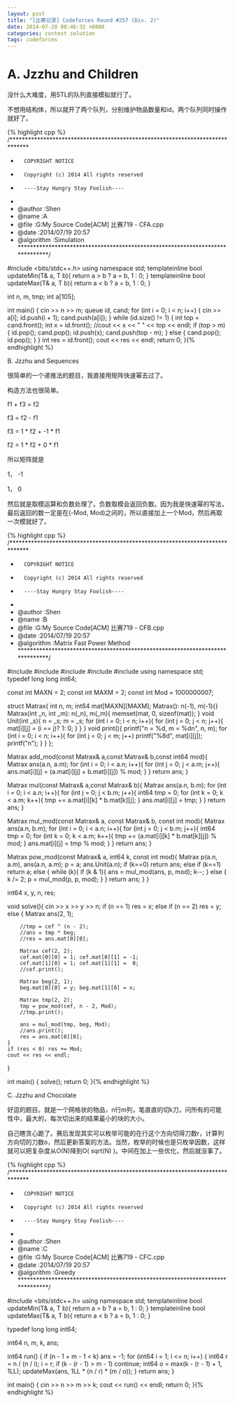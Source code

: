 ```yaml
---
layout: post
title: "[比赛记录] Codeforces Round #257 (Div. 2)"
date: 2014-07-20 00:46:32 +0800
categories: contest solution
tags: codeforces
---
```

# A. Jzzhu and Children

没什么大难度，用STL的队列直接模拟就行了。

不想用结构体，所以就开了两个队列，分别维护物品数量和id。两个队列同时操作就好了。

{% highlight cpp %}
/******************************************************************************
*       COPYRIGHT NOTICE
*       Copyright (c) 2014 All rights reserved
*       ----Stay Hungry Stay Foolish----
*
* @author		:Shen
* @name         :A
* @file         :G:My Source Code[ACM] 比赛719 - CFA.cpp
* @date         :2014/07/19 20:57
* @algorithm    :Simulation
******************************************************************************/

#include <bits/stdc++.h>
using namespace std;
template<class T>inline bool updateMin(T& a, T b){ return a > b ? a = b, 1 : 0; }
template<class T>inline bool updateMax(T& a, T b){ return a < b ? a = b, 1 : 0; }

int n, m, tmp;
int a[105];

int main()
{
    cin >> n >> m;
    queue<int> id, cand;
    for (int i = 0; i < n; i++)
    {
        cin >> a[i];
        id.push(i + 1); cand.push(a[i]);
    }
    while (id.size() != 1)
    {
        int top = cand.front();
        int x = id.front();
        //cout << x << " " << top << endl;
        if (top > m)
        {
            id.pop(); cand.pop();
            id.push(x); cand.push(top - m);
        }
        else
        {
            cand.pop(); id.pop();
        }
    }
    int res = id.front();
    cout << res << endl;
    return 0;
}{% endhighlight %}

B. Jzzhu and Sequences

很简单的一个递推法的题目，我直接用矩阵快速幂去过了。

构造方法也很简单。

f1 + f3 = f2

f3 = f2 - f1

f3 = 1 * f2 + -1 * f1

f2 = 1 * f2 + 0 * f1


所以矩阵就是

1， -1

1， 0

然后就是取模运算和负数处理了。负数取模会返回负数。因为我是快速幂的写法，最后返回的数一定是在(-Mod, Mod)之间的，所以直接加上一个Mod，然后再取一次模就好了。

{% highlight cpp %}
/******************************************************************************
*       COPYRIGHT NOTICE
*       Copyright (c) 2014 All rights reserved
*       ----Stay Hungry Stay Foolish----
*
* @author		:Shen
* @name         :B
* @file         :G:My Source Code[ACM] 比赛719 - CFB.cpp
* @date         :2014/07/19 20:57
* @algorithm    :Matrix Fast Power Method
******************************************************************************/

#include <cstdio>
#include <string>
#include <cstring>
#include <iostream>
#include <algorithm>
using namespace std;
typedef long long int64;

const int MAXN = 2;
const int MAXM = 2;
const int Mod = 1000000007;

struct Matrax{
    int n, m;
    int64 mat[MAXN][MAXM];
    Matrax(): n(-1), m(-1){}
    Matrax(int _n, int _m): n(_n), m(_m){
        memset(mat, 0, sizeof(mat));
    }
    void Unit(int _s){
        n = _s; m = _s;
        for (int i = 0; i < n; i++){
            for (int j = 0; j < n; j++){
                mat[i][j] = (i == j)? 1: 0;
            }
        }
    }
    void print(){
        printf("n = %d, m =  %dn", n, m);
        for (int i = 0; i < n; i++){
            for (int j = 0; j < m; j++)
                printf("%8d", mat[i][j]);
            printf("n");
        }
    }
};

Matrax add_mod(const Matrax& a,const Matrax& b,const int64 mod){
    Matrax ans(a.n, a.m);
    for (int i = 0; i < a.n; i++){
        for (int j = 0; j < a.m; j++){
            ans.mat[i][j] = (a.mat[i][j] + b.mat[i][j]) % mod;
        }
    }
    return ans;
}

Matrax mul(const Matrax& a,const Matrax& b){
    Matrax ans(a.n, b.m);
    for (int i = 0; i < a.n; i++){
        for (int j = 0; j < b.m; j++){
            int64 tmp = 0;
            for (int k = 0; k < a.m; k++){
                tmp += a.mat[i][k] * b.mat[k][j];
            }
            ans.mat[i][j] = tmp;
        }
    }
    return ans;
}

Matrax mul_mod(const Matrax& a, const Matrax& b, const int mod){
    Matrax ans(a.n, b.m);
    for (int i = 0; i < a.n; i++){
        for (int j = 0; j < b.m; j++){
            int64 tmp = 0;
            for (int k = 0; k < a.m; k++){
                tmp += (a.mat[i][k] * b.mat[k][j]) % mod;
            }
            ans.mat[i][j] = tmp % mod;
        }
    }
    return ans;
}

Matrax pow_mod(const Matrax& a, int64 k, const int mod){
    Matrax p(a.n, a.m), ans(a.n, a.m);
    p = a; ans.Unit(a.n);
    if (k==0) return ans;
    else if (k==1) return a;
    else {
        while (k){
            if (k & 1){
                ans = mul_mod(ans, p, mod);
                k--;
            }
            else {
                k /= 2;
                p = mul_mod(p, p, mod);
            }
        }
        return ans;
    }
}

int64 x, y, n, res;

void solve(){
    cin >> x >> y >> n;
    if (n == 1) res = x;
    else if (n == 2) res = y;
    else
    {
        Matrax ans(2, 1);

        //tmp = cef ^ (n - 2);
        //ans = tmp * beg;
        //res = ans.mat[0][0];

        Matrax cef(2, 2);
        cef.mat[0][0] = 1; cef.mat[0][1] = -1;
        cef.mat[1][0] = 1; cef.mat[1][1] =  0;
        //cef.print();

        Matrax beg(2, 1);
        beg.mat[0][0] = y; beg.mat[1][0] = x;

        Matrax tmp(2, 2);
        tmp = pow_mod(cef, n - 2, Mod);
        //tmp.print();

        ans = mul_mod(tmp, beg, Mod);
        //ans.print();
        res = ans.mat[0][0];
    }
    if (res < 0) res += Mod;
    cout << res << endl;
}

int main()
{
    solve();
    return 0;
}{% endhighlight %}

C. Jzzhu and Chocolate

好逗的题目。就是一个网格状的物品，n行m列，笔直直的切k刀，问所有的可能性中，最大的，每次切出来的结果最小的块的大小。

自己瞎贪心跪了。赛后发现其实可以枚举可能的在行这个方向切得刀数r，计算列方向切的刀数o，然后更新答案的方法。当然，枚举的时候也是只枚举因数，这样就可以把复杂度从O(N)降到O( sqrt(N) )。中间在加上一些优化，然后就没事了。

{% highlight cpp %}
/******************************************************************************
*       COPYRIGHT NOTICE
*       Copyright (c) 2014 All rights reserved
*       ----Stay Hungry Stay Foolish----
*
* @author		:Shen
* @name         :C
* @file         :G:My Source Code[ACM] 比赛719 - CFC.cpp
* @date         :2014/07/19 20:57
* @algorithm    :Greedy
******************************************************************************/

#include <bits/stdc++.h>
using namespace std;
template<class T>inline bool updateMin(T& a, T b){ return a > b ? a = b, 1 : 0; }
template<class T>inline bool updateMax(T& a, T b){ return a < b ? a = b, 1 : 0; }

typedef long long int64;

int64 n, m, k, ans;

int64 run()
{
    if (n - 1 + m - 1 < k) ans = -1;
	for (int64 i = 1; i <= n; i++)
    {
		int64 r = n / (n / i); i = r;
		if (k - (r - 1) > m - 1) continue;
		int64 o = max(k - (r - 1) + 1, 1LL);
		updateMax(ans, 1LL * (n / r) * (m / o));
	}
    return ans;
}

int main()
{
    cin >> n >> m >> k;
    cout << run() << endl;
    return 0;
}{% endhighlight %}
